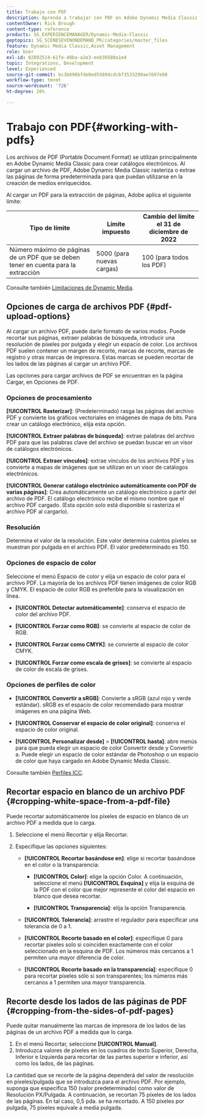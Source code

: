 ```yaml
---
title: Trabajo con PDF
description: Aprenda a trabajar con PDF en Adobe Dynamic Media Classic.
contentOwner: Rick Brough
content-type: reference
products: SG_EXPERIENCEMANAGER/Dynamic-Media-Classic
geptopics: SG_SCENESEVENONDEMAND_PK/categories/master_files
feature: Dynamic Media Classic,Asset Management
role: User
exl-id: 02892514-61fe-48ba-a2e3-eeb30580a1e4
topic: Integrations, Development
level: Experienced
source-git-commit: bc3b696bfde0ed55894cdcbf3533299ae7697e98
workflow-type: tm+mt
source-wordcount: '726'
ht-degree: 26%

---
```


# Trabajo con PDF{#working-with-pdfs}

Los archivos de PDF (Portable Document Format) se utilizan principalmente en Adobe Dynamic Media Classic para crear catálogos electrónicos. Al cargar un archivo de PDF, Adobe Dynamic Media Classic rasteriza o extrae las páginas de forma predeterminada para que puedan utilizarse en la creación de medios enriquecidos.

Al cargar un PDF para la extracción de páginas, Adobe aplica el siguiente límite:

| Tipo de límite | Límite impuesto | Cambio del límite el 31 de diciembre de 2022 |
| --- | --- | --- |
| Número máximo de páginas de un PDF que se deben tener en cuenta para la extracción | 5000 (para nuevas cargas) | 100 (para todos los PDF) |

Consulte también [Limitaciones de Dynamic Media](/help/using/limitations.md).

## Opciones de carga de archivos PDF {#pdf-upload-options}

Al cargar un archivo PDF, puede darle formato de varios modos. Puede recortar sus páginas, extraer palabras de búsqueda, introducir una resolución de píxeles por pulgada y elegir un espacio de color. Los archivos PDF suelen contener un margen de recorte, marcas de recorte, marcas de registro y otras marcas de impresora. Estas marcas se pueden recortar de los lados de las páginas al cargar un archivo PDF.

Las opciones para cargar archivos de PDF se encuentran en la página Cargar, en Opciones de PDF.

### Opciones de procesamiento

**[!UICONTROL Rasterizar]**: (Predeterminado) rasga las páginas del archivo PDF y convierte los gráficos vectoriales en imágenes de mapa de bits. Para crear un catálogo electrónico, elija esta opción.

**[!UICONTROL Extraer palabras de búsqueda]**: extrae palabras del archivo PDF para que las palabras clave del archivo se puedan buscar en un visor de catálogos electrónicos.

**[!UICONTROL Extraer vínculos]**: extrae vínculos de los archivos PDF y los convierte a mapas de imágenes que se utilizan en un visor de catálogos electrónicos.

**[!UICONTROL Generar catálogo electrónico automáticamente con PDF de varias páginas]**: Crea automáticamente un catálogo electrónico a partir del archivo de PDF. El catálogo electrónico recibe el mismo nombre que el archivo PDF cargado. (Esta opción solo está disponible si rasteriza el archivo PDF al cargarlo).

### Resolución

Determina el valor de la resolución. Este valor determina cuántos píxeles se muestran por pulgada en el archivo PDF. El valor predeterminado es 150.

### Opciones de espacio de color

Seleccione el menú Espacio de color y elija un espacio de color para el archivo PDF. La mayoría de los archivos PDF tienen imágenes de color RGB y CMYK. El espacio de color RGB es preferible para la visualización en línea.

* **[!UICONTROL Detectar automáticamente]**: conserva el espacio de color del archivo PDF.

* **[!UICONTROL Forzar como RGB]**: se convierte al espacio de color de RGB.

* **[!UICONTROL Forzar como CMYK]**: se convierte al espacio de color CMYK.

* **[!UICONTROL Forzar como escala de grises]**: se convierte al espacio de color de escala de grises.

### Opciones de perfiles de color

* **[!UICONTROL Convertir a sRGB]**: Convierte a sRGB (azul rojo y verde estándar). sRGB es el espacio de color recomendado para mostrar imágenes en una página Web.

* **[!UICONTROL Conservar el espacio de color original]**: conserva el espacio de color original.

* **[!UICONTROL Personalizar desde]** > **[!UICONTROL hasta]**: abre menús para que pueda elegir un espacio de color Convertir desde y Convertir a. Puede elegir un espacio de color estándar de Photoshop o un espacio de color que haya cargado en Adobe Dynamic Media Classic.

Consulte también [Perfiles ICC](/help/using/icc-profiles.md#icc_profiles).

## Recortar espacio en blanco de un archivo PDF {#cropping-white-space-from-a-pdf-file}

Puede recortar automáticamente los píxeles de espacio en blanco de un archivo PDF a medida que lo carga.

1. Seleccione el menú Recortar y elija Recortar.
1. Especifique las opciones siguientes:

   * **[!UICONTROL Recortar basándose en]**: elige si recortar basándose en el color o la transparencia:

      * **[!UICONTROL Color]**: elige la opción Color. A continuación, seleccione el menú **[!UICONTROL Esquina]** y elija la esquina de la PDF con el color que mejor represente el color del espacio en blanco que desea recortar.

      * **[!UICONTROL Transparencia]**: elija la opción Transparencia.

   * **[!UICONTROL Tolerancia]**: arrastre el regulador para especificar una tolerancia de 0 a 1.

   * **[!UICONTROL Recorte basado en el color]**: especifique 0 para recortar píxeles solo si coinciden exactamente con el color seleccionado en la esquina de PDF. Los números más cercanos a 1 permiten una mayor diferencia de color.

   * **[!UICONTROL Recorte basado en la transparencia]**: especifique 0 para recortar píxeles sólo si son transparentes; los números más cercanos a 1 permiten una mayor transparencia.

## Recorte desde los lados de las páginas de PDF {#cropping-from-the-sides-of-pdf-pages}

Puede quitar manualmente las marcas de impresora de los lados de las páginas de un archivo PDF a medida que lo carga.

1. En el menú Recortar, seleccione **[!UICONTROL Manual]**.
1. Introduzca valores de píxeles en los cuadros de texto Superior, Derecha, Inferior e Izquierda para recortar de las partes superior e inferior, así como los lados, de las páginas.

La cantidad que se recorte de la página dependerá del valor de resolución en píxeles/pulgada que se introduzca para el archivo PDF. Por ejemplo, suponga que especifica 150 (valor predeterminado) como valor de Resolución PX/Pulgada. A continuación, se recortan 75 píxeles de los lados de las páginas. En tal caso, 0,5 pda. se ha recortado. A 150 píxeles por pulgada, 75 píxeles equivale a media pulgada.
